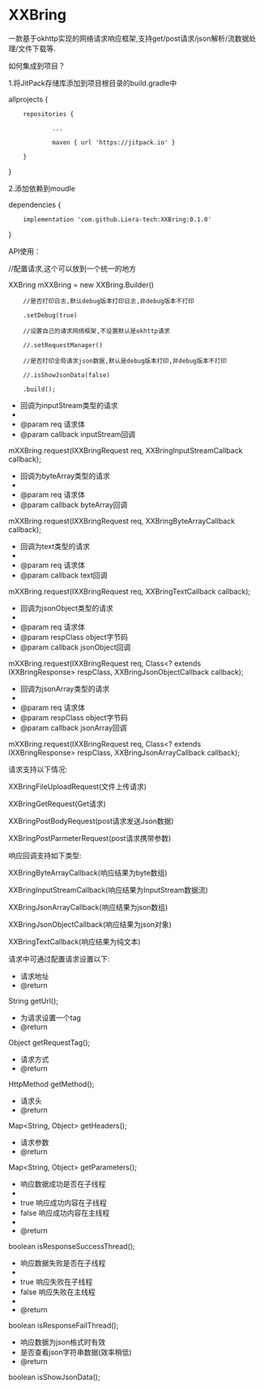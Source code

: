 # XXBring
一款基于okhttp实现的网络请求响应框架,支持get/post请求/json解析/流数据处理/文件下载等.

如何集成到项目？

1.将JitPack存储库添加到项目根目录的build.gradle中

allprojects {

        repositories {
        
                ...
                
                maven { url 'https://jitpack.io' }
                
        }
        
}


2.添加依赖到moudle


dependencies {

        implementation 'com.github.Liera-tech:XXBring:0.1.0'
        
}


API使用：

//配置请求,这个可以放到一个统一的地方

XXBring mXXBring = new XXBring.Builder()

        //是否打印日志,默认debug版本打印日志,非debug版本不打印
        
        .setDebug(true)
        
        //设置自己的请求网络框架,不设置默认是okhttp请求
        
        //.setRequestManager()
        
        //是否打印全局请求json数据,默认是debug版本打印,非debug版本不打印
        
        //.isShowJsonData(false)
        
        .build();


 * 回调为inputStream类型的请求
 *
 * @param req      请求体
 * @param callback inputStream回调
 
mXXBring.request(IXXBringRequest req, XXBringInputStreamCallback callback);



 * 回调为byteArray类型的请求
 *
 * @param req      请求体
 * @param callback byteArray回调
 
mXXBring.request(IXXBringRequest req, XXBringByteArrayCallback callback);



 * 回调为text类型的请求
 *
 * @param req      请求体
 * @param callback text回调
 
mXXBring.request(IXXBringRequest req, XXBringTextCallback callback);



 * 回调为jsonObject类型的请求
 *
 * @param req       请求体
 * @param respClass object字节码
 * @param callback  jsonObject回调
 
mXXBring.request(IXXBringRequest req, Class<? extends IXXBringResponse> respClass, XXBringJsonObjectCallback callback);



 * 回调为jsonArray类型的请求
 *
 * @param req       请求体
 * @param respClass object字节码
 * @param callback  jsonArray回调
 
mXXBring.request(IXXBringRequest req, Class<? extends IXXBringResponse> respClass, XXBringJsonArrayCallback callback);



请求支持以下情况:

XXBringFileUploadRequest(文件上传请求)

XXBringGetRequest(Get请求)

XXBringPostBodyRequest(post请求发送Json数据)

XXBringPostParmeterRequest(post请求携带参数)


响应回调支持如下类型:

XXBringByteArrayCallback(响应结果为byte数组)

XXBringInputStreamCallback(响应结果为InputStream数据流)

XXBringJsonArrayCallback(响应结果为json数组)

XXBringJsonObjectCallback(响应结果为json对象)

XXBringTextCallback(响应结果为纯文本)


请求中可通过配置请求设置以下:

 * 请求地址
 * @return
 
String getUrl();



 * 为请求设置一个tag
 * @return
 
Object getRequestTag();



 * 请求方式
 * @return
 
HttpMethod getMethod();



 * 请求头
 * @return
 
Map<String, Object> getHeaders();



 * 请求参数
 * @return
 
Map<String, Object> getParameters();



 * 响应数据成功是否在子线程
 *
 * true 响应成功内容在子线程
 * false 响应成功内容在主线程
 *
 * @return
 
boolean isResponseSuccessThread();



 * 响应数据失败是否在子线程
 *
 * true 响应失败在子线程
 * false 响应失败在主线程
 *
 * @return
 
boolean isResponseFailThread();



 * 响应数据为json格式时有效
 * 是否查看json字符串数据(效率稍低)
 * @return
 
boolean isShowJsonData();
